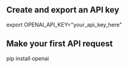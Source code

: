 ## Create and export an API key

export OPENAI_API_KEY="your_api_key_here"

## Make your first API request

pip install openai